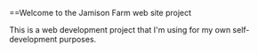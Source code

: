 ==Welcome to the Jamison Farm web site project

This is a web development project that I'm using for my own self-development purposes.  

